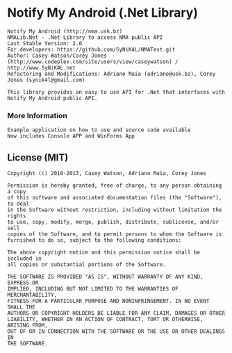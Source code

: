 Notify My Android (.Net Library)
================================

	Notify My Android (http://nma.usk.bz)
	NMALib.Net - .Net Library to access NMA public API
	Last Stable Version: 2.0
	For developers: https://github.com/SyNiK4L/NMATest.git
	Author: Casey Watson/Corey Jones (http://www.codeplex.com/site/users/view/caseywatson) / http://www.SyNiK4L.net
	Refactoring and Modifications: Adriano Maia (adriano@usk.bz), Corey Jones (synik4l@gmail.com)

	This library provides an easy to use API for .Net that interfaces with Notify My Android public API.

### More Information

	Example application on how to use and source code available
	Now includes Console APP and WinForms App

License (MIT)
-------------

    Copyright (c) 2010-2013, Casey Watson, Adriano Maia, Corey Jones

    Permission is hereby granted, free of charge, to any person obtaining a copy
    of this software and associated documentation files (the "Software"), to deal
    in the Software without restriction, including without limitation the rights
    to use, copy, modify, merge, publish, distribute, sublicense, and/or sell
    copies of the Software, and to permit persons to whom the Software is
    furnished to do so, subject to the following conditions:

    The above copyright notice and this permission notice shall be included in
    all copies or substantial portions of the Software.

    THE SOFTWARE IS PROVIDED "AS IS", WITHOUT WARRANTY OF ANY KIND, EXPRESS OR
    IMPLIED, INCLUDING BUT NOT LIMITED TO THE WARRANTIES OF MERCHANTABILITY,
    FITNESS FOR A PARTICULAR PURPOSE AND NONINFRINGEMENT. IN NO EVENT SHALL THE
    AUTHORS OR COPYRIGHT HOLDERS BE LIABLE FOR ANY CLAIM, DAMAGES OR OTHER
    LIABILITY, WHETHER IN AN ACTION OF CONTRACT, TORT OR OTHERWISE, ARISING FROM,
    OUT OF OR IN CONNECTION WITH THE SOFTWARE OR THE USE OR OTHER DEALINGS IN
    THE SOFTWARE.